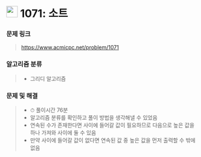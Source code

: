 # <img src="https://d2gd6pc034wcta.cloudfront.net/tier/16.svg" width="30">  1071: 소트

### 문제 링크

> https://www.acmicpc.net/problem/1071



### 알고리즘 분류

>- 그리디 알고리즘



### 문제 및 해결

>- ⏱ 풀이시간 76분
>- 알고리즘 분류를 확인하고 풀이 방법을 생각해낼 수 있었음
>- 연속된 수가 존재한다면 사이에 들어갈 값이 필요하므로 다음으로 높은 값을 하나 가져와 사이에 둘 수 있음
>- 만약 사이에 들어갈 값이 없다면 연속된 값 중 높은 값을 먼저 출력할 수 밖에 없음

